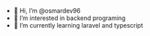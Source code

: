 - 👋 Hi, I’m @osmardev96
- 👀 I’m interested in backend programing
- 🌱 I’m currently learning laravel and typescript

